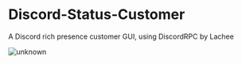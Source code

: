 # Discord-Status-Customer
A Discord rich presence customer GUI, using DiscordRPC by Lachee






![unknown](https://user-images.githubusercontent.com/48599437/98988287-b70d8180-2527-11eb-81dd-6e6115c15ae3.png)
